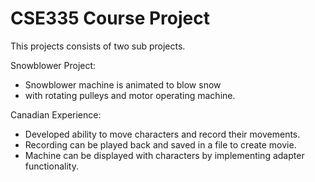 # CSE335 Course Project
This projects consists of two sub projects.

Snowblower Project:
  - Snowblower machine is animated to blow snow
  - with rotating pulleys and motor operating machine.

Canadian Experience:
  - Developed ability to move characters and record their movements.
  - Recording can be played back and saved in a file to create movie.
  - Machine can be displayed with characters by implementing adapter functionality.
